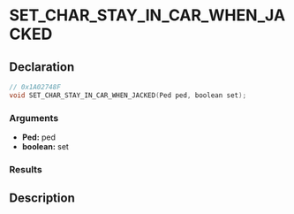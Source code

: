 # SET_CHAR_STAY_IN_CAR_WHEN_JACKED

## Declaration
```cpp
// 0x1A02748F
void SET_CHAR_STAY_IN_CAR_WHEN_JACKED(Ped ped, boolean set);
```

### Arguments
- **Ped:** ped
- **boolean:** set

### Results

## Description
